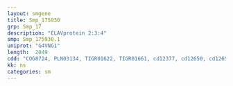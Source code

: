```yaml
---
layout: smgene
title: Smp_175930
grp: Smp_17
description: "ELAVprotein 2:3:4"
smp: Smp_175930.1
uniprot: "G4VNG1"
length:  2049
cdd: "COG0724, PLN03134, TIGR01622, TIGR01661, cd12377, cd12650, cd12652, cl17169, pfam00076, pfam14259, smart00360"
kk: ns
categories: sm
---
```

